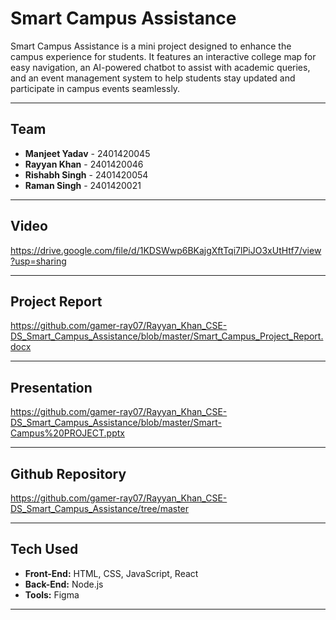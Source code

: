 # Smart Campus Assistance
Smart Campus Assistance is a mini project designed to enhance the campus experience for students. It features an interactive college map for easy navigation, an AI-powered chatbot to assist with academic queries, and an event management system to help students stay updated and participate in campus events seamlessly.

---

## Team
- **Manjeet Yadav** - 2401420045
- **Rayyan Khan** - 2401420046
- **Rishabh Singh** - 2401420054
- **Raman Singh** - 2401420021

---

## Video

https://drive.google.com/file/d/1KDSWwp6BKajgXftTqi7lPiJO3xUtHtf7/view?usp=sharing

---

## Project Report

https://github.com/gamer-ray07/Rayyan_Khan_CSE-DS_Smart_Campus_Assistance/blob/master/Smart_Campus_Project_Report.docx

---

## Presentation  

https://github.com/gamer-ray07/Rayyan_Khan_CSE-DS_Smart_Campus_Assistance/blob/master/Smart-Campus%20PROJECT.pptx

---

## Github Repository

https://github.com/gamer-ray07/Rayyan_Khan_CSE-DS_Smart_Campus_Assistance/tree/master

---

## Tech Used

- **Front-End:** HTML, CSS, JavaScript, React  
- **Back-End:** Node.js  
- **Tools:** Figma

---
